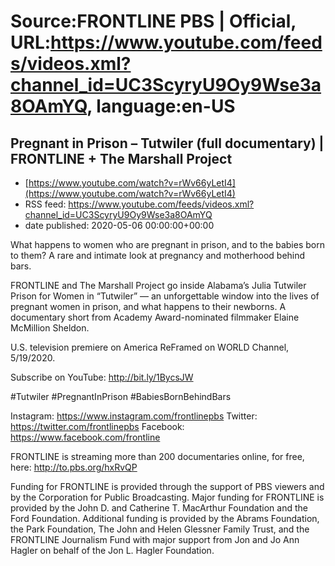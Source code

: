 # Source:FRONTLINE PBS | Official, URL:https://www.youtube.com/feeds/videos.xml?channel_id=UC3ScyryU9Oy9Wse3a8OAmYQ, language:en-US

## Pregnant in Prison – Tutwiler (full documentary) | FRONTLINE + The Marshall Project
 - [https://www.youtube.com/watch?v=rWv66yLetI4](https://www.youtube.com/watch?v=rWv66yLetI4)
 - RSS feed: https://www.youtube.com/feeds/videos.xml?channel_id=UC3ScyryU9Oy9Wse3a8OAmYQ
 - date published: 2020-05-06 00:00:00+00:00

What happens to women who are pregnant in prison, and to the babies born to them? A rare and intimate look at pregnancy and motherhood behind bars.

FRONTLINE and The Marshall Project go inside Alabama’s Julia Tutwiler Prison for Women in “Tutwiler” — an unforgettable window into the lives of pregnant women in prison, and what happens to their newborns. A documentary short from Academy Award-nominated filmmaker Elaine McMillion Sheldon.

U.S. television premiere on America ReFramed on WORLD Channel, 5/19/2020. 

Subscribe on YouTube: http://bit.ly/1BycsJW
 
#Tutwiler #PregnantInPrison #BabiesBornBehindBars
 
Instagram: https://www.instagram.com/frontlinepbs
Twitter: https://twitter.com/frontlinepbs
Facebook: https://www.facebook.com/frontline
 
FRONTLINE is streaming more than 200 documentaries online, for free, here: http://to.pbs.org/hxRvQP   
 
Funding for FRONTLINE is provided through the support of PBS viewers and by the Corporation for Public Broadcasting. Major funding for FRONTLINE is provided by the John D. and Catherine T. MacArthur Foundation and the Ford Foundation. Additional funding is provided by the Abrams Foundation, the Park Foundation, The John and Helen Glessner Family Trust, and the FRONTLINE Journalism Fund with major support from Jon and Jo Ann Hagler on behalf of the Jon L. Hagler Foundation.


